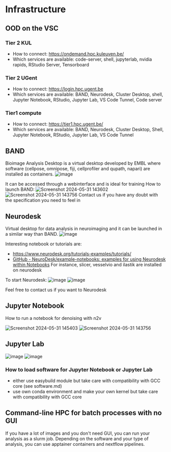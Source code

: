 <!--

author:   Tatiana Woller, Bruna Piereck, Alexander Botzki
email:    trainingandconferences@vib.be
version:  1.0.0
language: en
narrator: UK English Female

icon:     https://vib.be/sites/vib.sites.vib.be/files/logo_VIB_noTagline.svg

comment:  This document shall provide an entire compendium and course on the
          development of Open-courSes with [LiaScript](https://LiaScript.github.io).
          As the language and the systems grows, also this document will be updated.
          Feel free to fork or copy it, translations are very welcome...

script:   https://cdn.jsdelivr.net/chartist.js/latest/chartist.min.js
          https://felixhao28.github.io/JSCPP/dist/JSCPP.es5.min.js

link:     https://cdn.jsdelivr.net/chartist.js/latest/chartist.min.css
link:     https://cdnjs.cloudflare.com/ajax/libs/animate.css/4.1.1/animate.min.css
link:     https://raw.githubusercontent.com/vibbits/material-liascript/master/img/org.css
link:     https://cdnjs.cloudflare.com/ajax/libs/font-awesome/5.11.2/css/all.min.css
link:     https://fonts.googleapis.com/css2?family=Saira+Condensed:wght@300&display=swap
link:     https://fonts.googleapis.com/css2?family=Open+Sans&display=swap
link:     https://raw.githubusercontent.com/vibbits/material-liascript/master/vib-styles.css

@orcid: [@0](@1)<!--class="orcid-logo-for-author-list"-->

# Infrastructure

## OOD on the VSC
### Tier 2 KUL
- How to connect: https://ondemand.hpc.kuleuven.be/ 
- Which services are available: code-server, shell, jupyterlab, nvidia rapids, RStudio Server, Tensorboard

### Tier 2 UGent
- How to connect: https://login.hpc.ugent.be
- Which services are available: BAND, Neurodesk, Cluster Desktop, shell, Jupyter Notebook, RStudio, Jupyter Lab, VS Code Tunnel, Code server

### Tier1 compute
- How to connect: https://tier1.hpc.ugent.be/ 
- Which services are available: BAND, Neurodesk, Cluster Desktop, Shell, Jupyter Notebook, RStudio, Jupyter Lab, VS Code Tunnel
  
## BAND
Bioimage Analysis Desktop is a virtual desktop developed by EMBL where software (cellpose, omnipose, fiji, cellprofiler and qupath, napari) are installed as containers.
![image](https://github.com/vib-bic-training/HPC_training_bioimaging_1/assets/103046100/ec5c0fd3-b142-45c2-b241-a3baf84a449f)

It can be accessed through a webinterface and is ideal for training
How to launch BAND:
![Screenshot 2024-05-31 143602](https://github.com/vib-bic-training/HPC_training_bioimaging_1/assets/103046100/cd52179f-08c1-4fec-9c15-d7b6157628ec)
![Screenshot 2024-05-31 143756](https://github.com/vib-bic-training/HPC_training_bioimaging_1/assets/103046100/c8147424-9bbd-4aa5-bbc6-5b2234766a77)
Contact us if you have any doubt with the specification you need to feel in



## Neurodesk

Virtual desktop for data analysis in neuroimaging and it can be launched in a similar way than BAND.
![image](https://github.com/vib-bic-training/HPC_training_bioimaging_1/assets/103046100/a9536c03-747e-46e7-a402-f4724248de78)

Interesting notebook or tutorials are:
- https://www.neurodesk.org/tutorials-examples/tutorials/
- [GitHub - NeuroDesk/example-notebooks: examples for using Neurodesk within Notebooks](https://github.com/NeuroDesk/example-notebooks)
For instance, slicer, vesselvio and ilastik are installed on neurodesk

To start Neurodesk:
![image](https://github.com/vib-bic-training/HPC_training_bioimaging_1/assets/103046100/3e26569e-83ec-4497-a8e9-d0f55ea408ef)
![image](https://github.com/vib-bic-training/HPC_training_bioimaging_1/assets/103046100/9283576b-b03e-4eb3-a4b9-dd64d504ae69)

Feel free to contact us if you want to Neurodesk

## Jupyter Notebook
How to run a notebook for denoising with n2v

![Screenshot 2024-05-31 145403](https://github.com/vib-bic-training/HPC_training_bioimaging_1/assets/103046100/7b43dd8d-508d-456b-acd3-c37aa0fb661e)
![Screenshot 2024-05-31 143756](https://github.com/vib-bic-training/HPC_training_bioimaging_1/assets/103046100/3f532e69-7c2e-4746-8fce-2710351ec1eb)

## Jupyter Lab

![image](https://github.com/vib-bic-training/HPC_training_bioimaging_1/assets/103046100/184b607d-7702-447a-8874-457feb7c2e49)
![image](https://github.com/vib-bic-training/HPC_training_bioimaging_1/assets/103046100/a44c2822-06f2-44c7-9eee-4d97f658a4b4)



### How to load software for Jupyter Notebook or Jupyter Lab
- either use easybuild module but take care with compatibility with GCC core (see software.md)
- use own conda environment and make your own kernel but take care with compatibility with GCC core

## Command-line HPC for batch processes with no GUI
If you have a lot of images and you don't need GUI, you can run your analysis as a slurm job. Depending on the software and your type of analysis, you can use apptainer containers and nextflow pipelines. 



